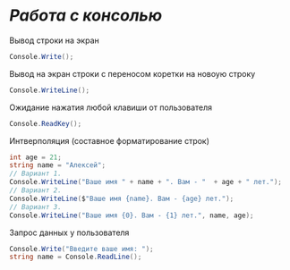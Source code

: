 **_Работа с консолью_**
=======

Вывод строки на экран
```cs
Console.Write();
```

Вывод на экран строки с переносом коретки на новоую строку
```cs
Console.WriteLine();
```

Ожидание нажатия любой клавиши от пользователя
```cs
Console.ReadKey(); 
```

Интверполяция (составное форматирование строк)
```cs
int age = 21;
string name = "Алексей";
// Вариант 1.
Console.WriteLine("Ваше имя " + name + ". Вам - "  + age + " лет.");
// Вариант 2.
Console.WriteLine($"Ваше имя {name}. Вам - {age} лет.");
// Вариант 3.
Console.WriteLine("Ваше имя {0}. Вам - {1} лет.", name, age);
```
Запрос данных у пользователя
```cs
Console.Write("Введите ваше имя: ");
string name = Console.ReadLine();
```
